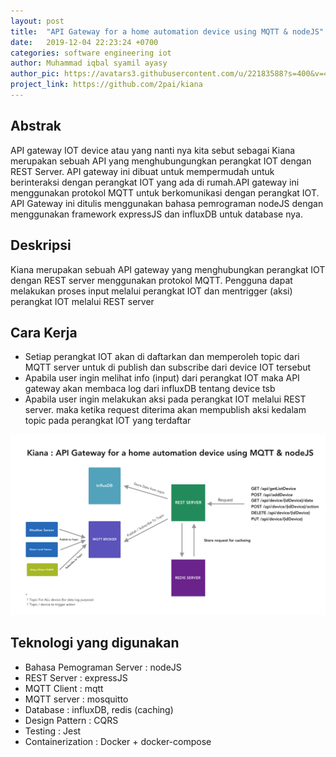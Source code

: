 ```yaml
---
layout: post
title:  "API Gateway for a home automation device using MQTT & nodeJS"
date:   2019-12-04 22:23:24 +0700
categories: software engineering iot
author: Muhammad iqbal syamil ayasy
author_pic: https://avatars3.githubusercontent.com/u/22183588?s=400&v=4
project_link: https://github.com/2pai/kiana
---
```


## Abstrak
API gateway IOT device atau yang nanti nya kita sebut sebagai Kiana merupakan sebuah API yang menghubungungkan perangkat IOT dengan REST Server. API gateway ini dibuat untuk mempermudah untuk berinteraksi dengan perangkat IOT yang ada di rumah.API gateway ini menggunakan protokol MQTT untuk berkomunikasi dengan perangkat IOT. API Gateway ini ditulis menggunakan bahasa pemrograman nodeJS dengan menggunakan framework expressJS dan influxDB untuk database nya.

## Deskripsi
Kiana merupakan sebuah API gateway yang menghubungkan perangkat IOT dengan REST server menggunakan protokol MQTT. Pengguna dapat melakukan proses input melalui perangkat IOT dan mentrigger (aksi) perangkat IOT melalui REST server

## Cara Kerja 
- Setiap perangkat IOT akan di daftarkan dan memperoleh topic dari MQTT server untuk di publish dan subscribe  dari device IOT tersebut 
- Apabila user ingin melihat info (input) dari perangkat IOT maka API gateway akan membaca log dari influxDB tentang device tsb
- Apabila user ingin melakukan aksi pada perangkat IOT melalui REST server. maka ketika request diterima akan mempublish aksi kedalam topic pada perangkat IOT yang terdaftar

![](/assets/kiana.png)

## Teknologi yang digunakan

- Bahasa Pemograman Server : nodeJS
- REST Server : expressJS
- MQTT Client : mqtt
- MQTT server : mosquitto
- Database : influxDB, redis (caching)
- Design Pattern : CQRS
- Testing : Jest
- Containerization : Docker + docker-compose
